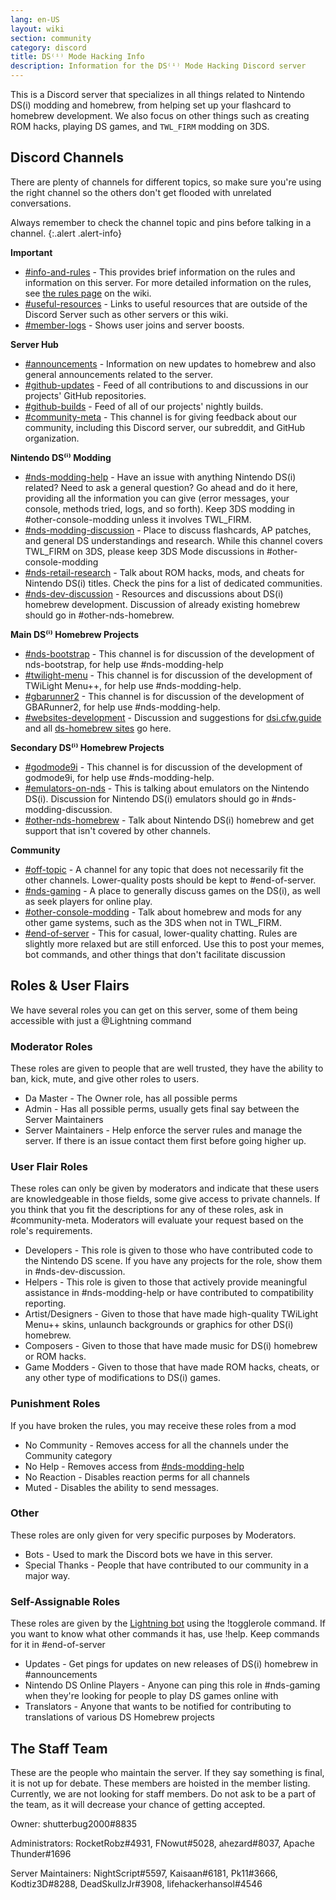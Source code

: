 ```yaml
---
lang: en-US
layout: wiki
section: community
category: discord
title: DS⁽ⁱ⁾ Mode Hacking Info
description: Information for the DS⁽ⁱ⁾ Mode Hacking Discord server
---
```


This is a Discord server that specializes in all things related to Nintendo DS(i) modding and homebrew, from helping set up your flashcard to homebrew development. We also focus on other things such as creating ROM hacks, playing DS games, and `TWL_FIRM` modding on 3DS.

## Discord Channels
There are plenty of channels for different topics, so make sure you're using the right channel so the others don't get flooded with unrelated conversations.

Always remember to check the channel topic and pins before talking in a channel.
{:.alert .alert-info}

**Important**
- [#info-and-rules][info-and-rules] - This provides brief information on the rules and information on this server. For more detailed information on the rules, see [the rules page](https://wiki.ds-homebrew.com/community/discord-rules) on the wiki.
- [#useful-resources][useful-resources] - Links to useful resources that are outside of the Discord Server such as other servers or this wiki.
- [#member-logs][member-logs] - Shows user joins and server boosts.    

**Server Hub**
- [#announcements][announcements] - Information on new updates to homebrew and also general announcements related to the server.
- [#github-updates][github-updates] - Feed of all contributions to and discussions in our projects' GitHub repositories.
- [#github-builds][github-builds] - Feed of all of our projects' nightly builds.
- [#community-meta][community-meta] - This channel is for giving feedback about our community, including this Discord server, our subreddit, and GitHub organization.

**Nintendo DS⁽ⁱ⁾ Modding**
- [#nds-modding-help][nds-modding-help] - Have an issue with anything Nintendo DS(i) related? Need to ask a general question? Go ahead and do it here, providing all the information you can give (error messages, your console, methods tried, logs, and so forth). Keep 3DS modding in #other-console-modding unless it involves TWL_FIRM. 
- [#nds-modding-discussion][nds-modding-discussion] - Place to discuss flashcards, AP patches, and general DS understandings and research. While this channel covers TWL_FIRM on 3DS, please keep 3DS Mode discussions in #other-console-modding
- [#nds-retail-research][nds-retail-research] - Talk about ROM hacks, mods, and cheats for Nintendo DS(i) titles. Check the pins for a list of dedicated communities.
- [#nds-dev-discussion][nds-dev-discussion] - Resources and discussions about DS(i) homebrew development. Discussion of already existing homebrew should go in #other-nds-homebrew.

**Main DS⁽ⁱ⁾ Homebrew Projects**
- [#nds-bootstrap][nds-bootstrap] - This channel is for discussion of the development of nds-bootstrap, for help use #nds-modding-help
- [#twilight-menu][twilight-menu] - This channel is for discussion of the development of TWiLight Menu++, for help use #nds-modding-help.
- [#gbarunner2][gbarunner2] - This channel is for discussion of the development of GBARunner2, for help use #nds-modding-help.
- [#websites-development][websites-development] - Discussion and suggestions for [dsi.cfw.guide](https://dsi.cfw.guide/) and all [ds-homebrew sites](https://ds-homebrew.com/) go here.

**Secondary DS⁽ⁱ⁾ Homebrew Projects**
- [#godmode9i][godmode9i] - This channel is for discussion of the development of godmode9i, for help use #nds-modding-help.
- [#emulators-on-nds][emulators-on-nds] - This is talking about emulators on the Nintendo DS(i). Discussion for Nintendo DS(i) emulators should go in #nds-modding-discussion.
- [#other-nds-homebrew][other-nds-homebrew] - Talk about Nintendo DS(i) homebrew and get support that isn't covered by other channels.

**Community**
- [#off-topic][off-topic] - A channel for any topic that does not necessarily fit the other channels. Lower-quality posts should be kept to #end-of-server.
- [#nds-gaming][nds-gaming] - A place to generally discuss games on the DS(i), as well as seek players for online play.
- [#other-console-modding][other-console-modding] - Talk about homebrew and mods for any other game systems, such as the 3DS when not in TWL_FIRM.
- [#end-of-server][end-of-server] - This for casual, lower-quality chatting. Rules are slightly more relaxed but are still enforced. Use this to post your memes, bot commands, and other things that don't facilitate discussion

## Roles & User Flairs
We have several roles you can get on this server, some of them being accessible with just a @Lightning command

### Moderator Roles
These roles are given to people that are well trusted, they have the ability to ban, kick, mute, and give other roles to users.

- Da Master - The Owner role, has all possible perms
- Admin - Has all possible perms, usually gets final say between the Server Maintainers
- Server Maintainers - Help enforce the server rules and manage the server. If there is an issue contact them first before going higher up.

### User Flair Roles
These roles can only be given by moderators and indicate that these users are knowledgeable in those fields, some give access to private channels. If you think that you fit the descriptions for any of these roles, ask in #community-meta. Moderators will evaluate your request based on the role's requirements.

- Developers - This role is given to those who have contributed code to the Nintendo DS scene. If you have any projects for the role, show them in #nds-dev-discussion. 
- Helpers - This role is given to those that actively provide meaningful assistance in #nds-modding-help or have contributed to  compatibility reporting.
- Artist/Designers - Given to those that have made high-quality TWiLight Menu++ skins, unlaunch backgrounds or graphics for other DS(i) homebrew.
- Composers - Given to those that have made music for DS(i) homebrew or ROM hacks. 
- Game Modders - Given to those that have made ROM hacks, cheats, or any other type of modifications to DS(i) games. 

### Punishment Roles
If you have broken the rules, you may receive these roles from a mod

- No Community - Removes access for all the channels under the Community category
- No Help - Removes access from [#nds-modding-help][nds-modding-help]
- No Reaction - Disables reaction perms for all channels
- Muted - Disables the ability to send messages.

### Other
These roles are only given for very specific purposes by Moderators. 

- Bots - Used to mark the Discord bots we have in this server. 
- Special Thanks - People that have contributed to our community in a major way. 

### Self-Assignable Roles
These roles are given by the [Lightning bot](https://lightning-bot.gitlab.io/) using the !togglerole command. If you want to know what other commands it has, use !help. Keep commands for it in #end-of-server

- Updates - Get pings for updates on new releases of DS(i) homebrew in #announcements
- Nintendo DS Online Players - Anyone can ping this role in #nds-gaming when they're looking for people to play DS games online with
- Translators - Anyone that wants to be notified for contributing to translations of various DS Homebrew projects 

## The Staff Team
These are the people who maintain the server. If they say something is final, it is not up for debate. These members are hoisted in the member listing.
Currently, we are not looking for staff members. Do not ask to be a part of the team, as it will decrease your chance of getting accepted.

Owner: shutterbug2000#8835

Administrators: RocketRobz#4931, FNowut#5028, ahezard#8037, Apache Thunder#1696

Server Maintainers: NightScript#5597, Kaisaan#6181, Pk11#3666, Kodtiz3D#8288, DeadSkullzJr#3908, lifehackerhansol#4546

<!-- Discord channel links -->
[info-and-rules]: https://discord.com/channels/283769550611152897/626620520330428436
[useful-resources]: https://discord.com/channels/283769550611152897/638041441079263283
[member-logs]: https://discord.com/channels/283769550611152897/677714673663082529

[announcements]: https://discord.com/channels/283769550611152897/283771381735489537
[github-updates]: https://discord.com/channels/283769550611152897/450065134191116290
[github-builds]: https://discord.com/channels/283769550611152897/540764336134815766
[community-meta]: https://discord.com/channels/283769550611152897/715651368391671919

[nds-modding-help]: https://discord.com/channels/283769550611152897/332961165829210117
[nds-modding-discussion]: https://discord.com/channels/283769550611152897/547986366357700620
[nds-retail-research]: https://discord.com/channels/283769550611152897/356988919738400768
[nds-dev-discussion]: https://discord.com/channels/283769550611152897/835273459339624499

[nds-bootstrap]: https://discord.com/channels/283769550611152897/283769550611152897
[twilight-menu]: https://discord.com/channels/283769550611152897/489307733074640926
[gbarunner2]: https://discord.com/channels/283769550611152897/620310871800807466
[websites-development]: https://discord.com/channels/283769550611152897/744649302567157800

[godmode9i]: https://discord.com/channels/283769550611152897/497960894660083732
[emulators-on-nds]: https://discord.com/channels/283769550611152897/702400281966673951
[other-nds-homebrew]: https://discord.com/channels/283769550611152897/536968881500061712

[off-topic]: https://discord.com/channels/283769550611152897/286686210225864725
[nds-gaming]: https://discord.com/channels/283769550611152897/668680785154408448
[other-console-modding]: https://discord.com/channels/283769550611152897/653706029736919051
[end-of-server]: https://discord.com/channels/283769550611152897/283770736215195648
